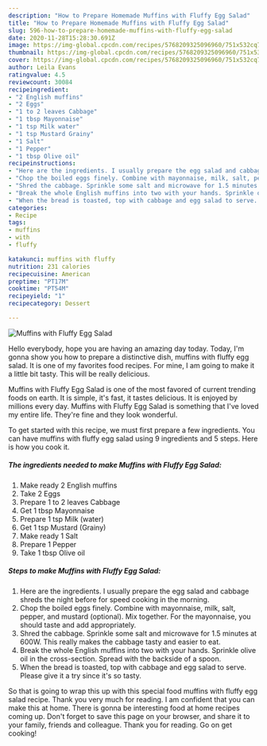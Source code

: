 ```yaml
---
description: "How to Prepare Homemade Muffins with Fluffy Egg Salad"
title: "How to Prepare Homemade Muffins with Fluffy Egg Salad"
slug: 596-how-to-prepare-homemade-muffins-with-fluffy-egg-salad
date: 2020-11-28T15:28:30.691Z
image: https://img-global.cpcdn.com/recipes/5768209325096960/751x532cq70/muffins-with-fluffy-egg-salad-recipe-main-photo.jpg
thumbnail: https://img-global.cpcdn.com/recipes/5768209325096960/751x532cq70/muffins-with-fluffy-egg-salad-recipe-main-photo.jpg
cover: https://img-global.cpcdn.com/recipes/5768209325096960/751x532cq70/muffins-with-fluffy-egg-salad-recipe-main-photo.jpg
author: Leila Evans
ratingvalue: 4.5
reviewcount: 30084
recipeingredient:
- "2 English muffins"
- "2 Eggs"
- "1 to 2 leaves Cabbage"
- "1 tbsp Mayonnaise"
- "1 tsp Milk water"
- "1 tsp Mustard Grainy"
- "1 Salt"
- "1 Pepper"
- "1 tbsp Olive oil"
recipeinstructions:
- "Here are the ingredients. I usually prepare the egg salad and cabbage shreds the night before for speed cooking in the morning."
- "Chop the boiled eggs finely. Combine with mayonnaise, milk, salt, pepper, and mustard (optional). Mix together. For the mayonnaise, you should taste and add appropriately."
- "Shred the cabbage. Sprinkle some salt and microwave for 1.5 minutes at 600W. This really makes the cabbage tasty and easier to eat."
- "Break the whole English muffins into two with your hands. Sprinkle olive oil in the cross-section. Spread with the backside of a spoon."
- "When the bread is toasted, top with cabbage and egg salad to serve. Please give it a try since it&#39;s so tasty."
categories:
- Recipe
tags:
- muffins
- with
- fluffy

katakunci: muffins with fluffy 
nutrition: 231 calories
recipecuisine: American
preptime: "PT17M"
cooktime: "PT54M"
recipeyield: "1"
recipecategory: Dessert

---
```



![Muffins with Fluffy Egg Salad](https://img-global.cpcdn.com/recipes/5768209325096960/751x532cq70/muffins-with-fluffy-egg-salad-recipe-main-photo.jpg)

Hello everybody, hope you are having an amazing day today. Today, I'm gonna show you how to prepare a distinctive dish, muffins with fluffy egg salad. It is one of my favorites food recipes. For mine, I am going to make it a little bit tasty. This will be really delicious.



Muffins with Fluffy Egg Salad is one of the most favored of current trending foods on earth. It is simple, it's fast, it tastes delicious. It is enjoyed by millions every day. Muffins with Fluffy Egg Salad is something that I've loved my entire life. They're fine and they look wonderful.


To get started with this recipe, we must first prepare a few ingredients. You can have muffins with fluffy egg salad using 9 ingredients and 5 steps. Here is how you cook it.

<!--inarticleads1-->

##### The ingredients needed to make Muffins with Fluffy Egg Salad:

1. Make ready 2 English muffins
1. Take 2 Eggs
1. Prepare 1 to 2 leaves Cabbage
1. Get 1 tbsp Mayonnaise
1. Prepare 1 tsp Milk (water)
1. Get 1 tsp Mustard (Grainy)
1. Make ready 1 Salt
1. Prepare 1 Pepper
1. Take 1 tbsp Olive oil




<!--inarticleads2-->

##### Steps to make Muffins with Fluffy Egg Salad:

1. Here are the ingredients. I usually prepare the egg salad and cabbage shreds the night before for speed cooking in the morning.
1. Chop the boiled eggs finely. Combine with mayonnaise, milk, salt, pepper, and mustard (optional). Mix together. For the mayonnaise, you should taste and add appropriately.
1. Shred the cabbage. Sprinkle some salt and microwave for 1.5 minutes at 600W. This really makes the cabbage tasty and easier to eat.
1. Break the whole English muffins into two with your hands. Sprinkle olive oil in the cross-section. Spread with the backside of a spoon.
1. When the bread is toasted, top with cabbage and egg salad to serve. Please give it a try since it&#39;s so tasty.




So that is going to wrap this up with this special food muffins with fluffy egg salad recipe. Thank you very much for reading. I am confident that you can make this at home. There is gonna be interesting food at home recipes coming up. Don't forget to save this page on your browser, and share it to your family, friends and colleague. Thank you for reading. Go on get cooking!
